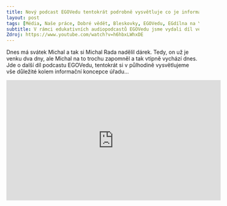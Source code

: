 ```yaml
---
title: Nový podcast EGOVedu tentokrát podrobně vysvětluje co je informační koncepce
layout: post
tags: [Média, Naše práce, Dobré vědět, Bleskovky, EGOVedu, EGdílna na Youtube, Management, Michal Rada, Nepřehlédněte, Podcast, Vzdělávání, Projekt IK svépomocí]
subtitle: V rámci edukativních audiopodcastů EGOVedu jsme vydali díl věnovaný informační koncepci, co to je a proč to je a jak na to
Zdroj: https://www.youtube.com/watch?v=h6hbxLWhxDE
---
```



Dnes má svátek Michal a tak si Michal Rada nadělil dárek. Tedy, on už je venku dva dny, ale Michal na to trochu zapomněl a tak vtipně vychází dnes. Jde o další díl podcastu EGOVedu, tentokrát si v půlhodině vysvětlujeme vše důležité kolem informační koncepce úřadu...

<iframe width="560" height="315" src="https://www.youtube.com/embed/h6hbxLWhxDE?si=QEqE_Gv_tlkBBv3q" title="YouTube video player" frameborder="0" allow="accelerometer; autoplay; clipboard-write; encrypted-media; gyroscope; picture-in-picture; web-share" allowfullscreen></iframe>